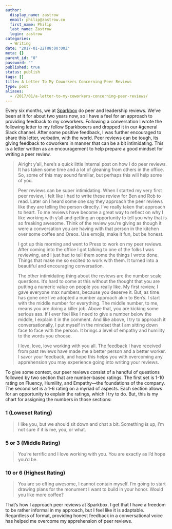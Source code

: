 ```yaml
---
author:
  display_name: zastrow
  email: philip@zastrow.co
  first_name: Philip
  last_name: Zastrow
  login: zastrow
categories:
  - Writing
date: "2017-01-22T08:00:00Z"
meta: {}
parent_id: "0"
password: ""
published: true
status: publish
tags: []
title: A Letter To My Coworkers Concerning Peer Reviews
type: post
aliases:
  - /2017/01/a-letter-to-my-coworkers-concerning-peer-reviews/
---
```

<p>Every six months, we at <a href="http://seesparkbox.com">Sparkbox</a> do peer and leadership reviews. We’ve been at it for about two years now, so I have a feel for an approach to providing feedback to my coworkers. Following a conversation I wrote the following letter to my fellow Sparkboxers and dropped it in our #general Slack channel. After some positive feedback, I was further encouraged to share this letter, verbatim, with the world. Peer reviews can be tough, its giving feedback to coworkers in manner that can be a bit intimidating. This is a letter written as an encouragement to help prepare a good mindset for writing a peer review.</p>
<blockquote>
<p>Alright y’all, here’s a quick little internal post on how I do peer reviews. It has taken some time and a lot of gleaning from others in the office. So, some of this may sound familiar, but perhaps this will help some of you.</p>
<p>Peer reviews can be super intimidating. When I started my very first peer review, I felt like I had to write these review for Ben and Rob to read. Later on I heard some one say they approach the peer reviews like they are telling the person directly. I’ve really taken that approach to heart. To me reviews have become a great way to reflect on why I like working with y’all and getting an opportunity to tell you why that is so freaking awesome. Think of the review you’re giving as though it were a conversation you are having with that person in the kitchen over some coffee and Oreos. Use emojis, make it fun, but be honest.</p>
<p>I got up this morning and went to Press to work on my peer reviews. After coming into the office I got talking to one of the folks I was reviewing, and I just had to tell them some the things I wrote done. Things that make me so excited to work with them. It turned into a beautiful and encouraging conversation.</p>
<p>The other intimidating thing about the reviews are the number scale questions. It’s hard to come at this without the thought that you are putting a numeric value on people you really like. My first review, I gave everyone max numbers, because you deserve it. But, as time has gone one I’ve adopted a number approach akin to Ben’s. I start with the middle number for everything. The middle number, to me, means you are doing a killer job. Above that, you are kicking some serious ass. If I ever feel like I need to give a number below the middle, I explain it in the comment. And like above, I try to approach it conversationally, I put myself in the mindset that I am sitting down face to face with the person. It brings a level of empathy and humility to the words you choose.</p>
<p>I love, love, love working with you all. The feedback I have received from past reviews have made me a better person and a better worker. I savor your feedback, and hope this helps you with overcoming any apprehension you may experience going into writing your reviews.</p>
</blockquote>
<p>To give some context, our peer reviews consist of a handful of questions followed by two section that are number-based ratings. The first set is 1-10 rating on Fluency, Humility, and Empathy—the foundations of the company. The second set is a 1-6 rating on a myriad of aspects. Each section allows for an opportunity to explain the ratings, which I try to do. But, this is my chart for assigning the numbers in those sections:</p>
<h3 id="1-loweset-rating">1 (Loweset Rating)</h3>
<blockquote>
<p>I like you, but we should sit down and chat a bit. Something is up, I’m not sure if it is me, you, or what.</p>
</blockquote>
<h3 id="5-or-3-middle-rating">5 or 3 (Middle Rating)</h3>
<blockquote>
<p>You’re terrific and I love working with you. You are exactly as I’d hope you’d be.</p>
</blockquote>
<h3 id="10-or-6-highest-rating">10 or 6 (Highest Rating)</h3>
<blockquote>
<p>You are so effing awesome, I cannot contain myself. I’m going to start drawing plans for the monument I want to build in your honor. Would you like more coffee?</p>
</blockquote>
<p>That’s how I approach peer reviews at Sparkbox. I get that I have a freedom to be rather informal in my approach, but I feel like it is adaptable. Regardless of format, providing honest feedback in a conversational voice has helped me overcome my apprehension of peer reviews.</p>
